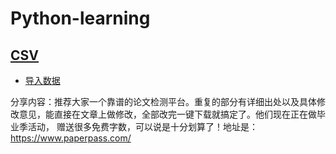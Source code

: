 # Python-learning
## [CSV](https://github.com/tangxim/Python-learning/tree/master/csv "CSV")
* [导入数据](https://github.com/tangxim/Python-learning/blob/master/csv/%E5%AF%BC%E5%85%A5%E6%95%B0%E6%8D%AE.py "导入数据")



分享内容：推荐大家一个靠谱的论文检测平台。重复的部分有详细出处以及具体修改意见，能直接在文章上做修改，全部改完一键下载就搞定了。他们现在正在做毕业季活动， 赠送很多免费字数，可以说是十分划算了！地址是：https://www.paperpass.com/
